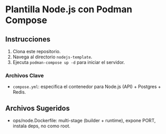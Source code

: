 # Plantilla Node.js con Podman Compose

## Instrucciones

1. Clona este repositorio.
2. Navega al directorio `nodejs-template`.
3. Ejecuta `podman-compose up -d` para iniciar el servidor.

### Archivos Clave
- `compose.yml`: especifica el contenedor para Node.js (API) + Postgres + Redis.


## Archivos Sugeridos
- ops/node.Dockerfile: multi-stage (builder + runtime), expone PORT, instala deps, no como root.